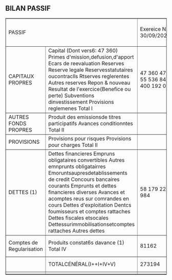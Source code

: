 ## BILAN PASSIF 


<div style="text-align: center;"><html><body><table border="1"><tbody><tr><td colspan="2" rowspan="2">PASSIF</td><td rowspan="2">Exereice N 30/09/202412</td><td rowspan="2">Exerelce N-1 30/09/2023 12</td><td rowspan="2">Ecart N/N-1</td><td colspan="2"></td></tr><tr><td>Euros</td><td>%</td></tr></thead><tbody><tr><td>CAPITAUX PROPRES</td><td>Capital (Dont vers6: 47 360) Primes d'mission,defusion,d'apport Ecars de reevaluation Reserves Reserve legale Reservesstatutaires oucontraclls Rtserves reglerentes Autres reserves Repon & nouveau Resultat de l'exercice(Benefice ou perte) Subventions dinvestissement Provisions reglemenes Total I</td><td>47  360 4736 55  536 84 400 192 032</td><td>47  360 4 736 55 653 36 883 144  632</td><td>-117 47 517 47  400</td><td>-0.21 128.83 32.77</td><td></td></tr><tr><td>AUTRES FONDS PROPRES</td><td>Produit des emissionsde titres participatifs Avances conditionntes Total II</td><td></td><td></td><td></td><td></td><td></td></tr><tr><td>PROVISIONS</td><td>Provisions pour risques Provisions pour charges Total II</td><td></td><td></td><td></td><td></td><td></td></tr><tr><td>DETTES (1)</td><td>Dettes financieres Empruns obligataires convertibles Autres emnprunts obligatairres Emoruntsaupresdetablissements de credit Concours bancaires courants Emprunts et dettes financieres diverses Avances et acomptes reus sur comrandes en cours Dettes d'exploitation Dentcs foumisseurs et comptes rattaches Dettes fiscales etsocales Dettessurimmobilisationsetcomptes rattaches Autres dettes</td><td>58 179 22  984</td><td>21030 15 575</td><td>37149 7  408</td><td>176.65 47.57</td><td></td></tr><tr><td>Comptes de Regularisation</td><td>Produits constat6s davance (1) Total IV</td><td>81162</td><td>36 605</td><td>44 558</td><td>121.73</td><td>Ecarts de conversion passif (V)</td></tr><tr><td></td><td>TOTALCÉNÉRAL(I++I+IV+V)</td><td>273194</td><td>181237</td><td>91 958</td><td>50.74</td><td></td></tr><tr><td></td><td></td><td></td><td></td><td></td><td></td><td></td></tr></tbody></table></body></html></div>
